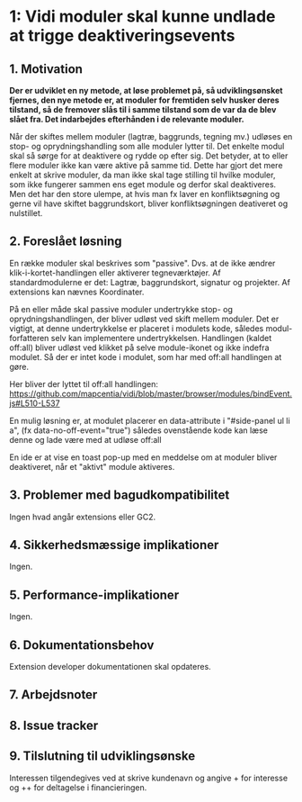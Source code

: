 # 1: Vidi moduler skal kunne undlade at trigge deaktiveringsevents

## 1. Motivation
**Der er udviklet en ny metode, at løse problemet på, så udviklingsønsket fjernes, den nye metode er, at moduler for fremtiden selv husker deres tilstand, så de fremover slås til i samme tilstand som de var da de blev slået fra. Det indarbejdes efterhånden i de relevante moduler.** 

Når der skiftes mellem moduler (lagtræ, baggrunds, tegning mv.) udløses en stop- og oprydningshandling som alle moduler lytter til. Det enkelte modul skal så sørge for at deaktivere og rydde op efter sig. Det betyder, at to eller flere moduler ikke kan være aktive på samme tid. Dette har gjort det mere enkelt at skrive moduler, da man ikke skal tage stilling til hvilke moduler, som ikke fungerer sammen ens eget module og derfor skal deaktiveres. Men det har den store ulempe, at hvis man fx laver en konfliktsøgning og gerne vil have skiftet baggrundskort, bliver konfliktsøgningen deativeret og nulstillet.   

## 2. Foreslået løsning
En række moduler skal beskrives som "passive". Dvs. at de ikke ændrer klik-i-kortet-handlingen eller aktiverer tegneværktøjer. Af standardmodulerne er det: Lagtræ, baggrundskort, signatur og projekter. Af extensions kan nævnes Koordinater.

På en eller måde skal passive moduler undertrykke stop- og oprydningshandlingen, der bliver udløst ved skift mellem moduler. Det er vigtigt, at denne undertrykkelse er placeret i modulets kode, således modul-forfatteren selv kan implementere undertrykkelsen. Handlingen (kaldet off:all) bliver udløst ved klikket på selve module-ikonet og ikke indefra modulet. Så der er intet kode i modulet, som har med off:all handlingen at gøre.

Her bliver der lyttet til off:all handlingen: https://github.com/mapcentia/vidi/blob/master/browser/modules/bindEvent.js#L510-L537

En mulig løsning er, at modulet placerer en data-attribute i "#side-panel ul li a", (fx data-no-off-event="true") således ovenstående kode kan læse denne og lade være med at udløse off:all

En ide er at vise en toast pop-up med en meddelse om at moduler bliver deaktiveret, når et "aktivt" module aktiveres.

## 3. Problemer med bagudkompatibilitet
Ingen hvad angår extensions eller GC2.

## 4. Sikkerhedsmæssige implikationer
Ingen.

## 5. Performance-implikationer
Ingen.

## 6. Dokumentationsbehov
Extension developer dokumentationen skal opdateres.

## 7. Arbejdsnoter

## 8. Issue tracker

## 9. Tilslutning til udviklingsønske
Interessen tilgendegives ved at skrive kundenavn og angive + for interesse og ++ for deltagelse i financieringen.
